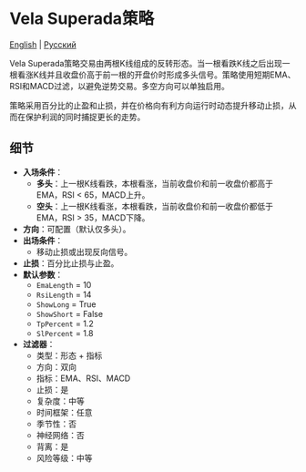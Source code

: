 # Vela Superada策略
[English](README.md) | [Русский](README_ru.md)

Vela Superada策略交易由两根K线组成的反转形态。当一根看跌K线之后出现一根看涨K线并且收盘价高于前一根的开盘价时形成多头信号。策略使用短期EMA、RSI和MACD过滤，以避免逆势交易。多空方向可以单独启用。

策略采用百分比的止盈和止损，并在价格向有利方向运行时动态提升移动止损，从而在保护利润的同时捕捉更长的走势。

## 细节

- **入场条件**：
  - **多头**：上一根K线看跌，本根看涨，当前收盘价和前一收盘价都高于EMA，RSI < 65，MACD上升。
  - **空头**：上一根K线看涨，本根看跌，当前收盘价和前一收盘价都低于EMA，RSI > 35，MACD下降。
- **方向**：可配置（默认仅多头）。
- **出场条件**：
  - 移动止损或出现反向信号。
- **止损**：百分比止损与止盈。
- **默认参数**：
  - `EmaLength` = 10
  - `RsiLength` = 14
  - `ShowLong` = True
  - `ShowShort` = False
  - `TpPercent` = 1.2
  - `SlPercent` = 1.8
- **过滤器**：
  - 类型：形态 + 指标
  - 方向：双向
  - 指标：EMA、RSI、MACD
  - 止损：是
  - 复杂度：中等
  - 时间框架：任意
  - 季节性：否
  - 神经网络：否
  - 背离：是
  - 风险等级：中等
